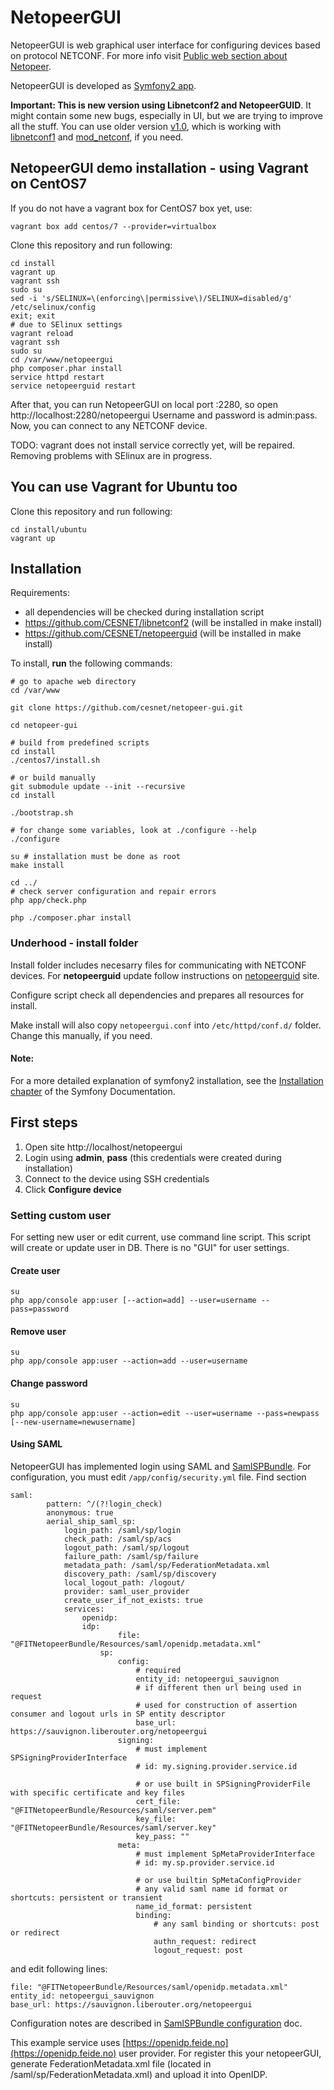 NetopeerGUI
========================

NetopeerGUI is web graphical user interface for configuring devices based on protocol NETCONF. For more info visit [Public web section about Netopeer](https://www.liberouter.org/technologies/netconf/).

NetopeerGUI is developed as [Symfony2 app](http://symfony.com).

**Important: This is new version using Libnetconf2 and NetopeerGUID**. It might contain some new bugs, especially in UI, but we are trying to improve all the stuff. You can use older version [v1.0](https://github.com/CESNET/Netopeer-GUI/tree/v1.0.0), which is working with [libnetconf1](https://github.com/CESNET/libnetconf) and [mod_netconf](https://github.com/CESNET/netopeerguid/tree/mod_netconf), if you need.

## NetopeerGUI demo installation - using Vagrant on CentOS7

If you do not have a vagrant box for CentOS7 box yet, use:
	
	vagrant box add centos/7 --provider=virtualbox

Clone this repository and run following:

	cd install
	vagrant up
	vagrant ssh
	sudo su
	sed -i 's/SELINUX=\(enforcing\|permissive\)/SELINUX=disabled/g' /etc/selinux/config
	exit; exit
	# due to SElinux settings
	vagrant reload
	vagrant ssh
	sudo su
	cd /var/www/netopeergui
	php composer.phar install
	service httpd restart
	service netopeerguid restart
	
After that, you can run NetopeerGUI on local port :2280, so open http://localhost:2280/netopeergui
Username and password is admin:pass. Now, you can connect to any NETCONF device.

TODO: vagrant does not install service correctly yet, will be repaired. Removing problems with SElinux are in progress.

## You can use Vagrant for Ubuntu too

Clone this repository and run following:

	cd install/ubuntu
	vagrant up

## Installation

Requirements:
* all dependencies will be checked during installation script
* https://github.com/CESNET/libnetconf2 (will be installed in make install)
* https://github.com/CESNET/netopeerguid (will be installed in make install)

To install, **run** the following commands:

	# go to apache web directory
	cd /var/www
	
    git clone https://github.com/cesnet/netopeer-gui.git
    
    cd netopeer-gui
    
    # build from predefined scripts    
    cd install
    ./centos7/install.sh

    # or build manually
    git submodule update --init --recursive 
    cd install

    ./bootstrap.sh
    
    # for change some variables, look at ./configure --help
    ./configure
    
    su # installation must be done as root
    make install
    
    cd ../
    # check server configuration and repair errors
    php app/check.php
    
    php ./composer.phar install

### Underhood - install folder
Install folder includes necesarry files for communicating with NETCONF devices. For **netopeerguid** update follow instructions on [netopeerguid](https://github.com/CESNET/netopeerguid) site.

Configure script check all dependencies and prepares all resources for install. 

Make install will also copy `netopeergui.conf` into `/etc/httpd/conf.d/` folder. Change this manually, if you need.

#### Note:
For a more detailed explanation of symfony2 installation, see the [Installation chapter](http://symfony.com/doc/current/book/installation.html) of the Symfony Documentation.

## First steps
1. Open site http://localhost/netopeergui
2. Login using **admin**, **pass** (this credentials were created during installation)
3. Connect to the device using SSH credentials
4. Click **Configure device**

### Setting custom user
For setting new user or edit current, use command line script. This script will create or update user in DB. There is no "GUI" for user settings.

#### Create user
	su
	php app/console app:user [--action=add] --user=username --pass=password

#### Remove user
	su
	php app/console app:user --action=add --user=username
	
#### Change password
	su
	php app/console app:user --action=edit --user=username --pass=newpass [--new-username=newusername]
	
#### Using SAML
NetopeerGUI has implemented login using SAML and [SamlSPBundle](https://github.com/aerialship/SamlSPBundle/). For configuration, you must edit `/app/config/security.yml` file. Find section 

	saml:
            pattern: ^/(?!login_check)
            anonymous: true
            aerial_ship_saml_sp:
                login_path: /saml/sp/login
                check_path: /saml/sp/acs
                logout_path: /saml/sp/logout
                failure_path: /saml/sp/failure
                metadata_path: /saml/sp/FederationMetadata.xml
                discovery_path: /saml/sp/discovery
                local_logout_path: /logout/
                provider: saml_user_provider
                create_user_if_not_exists: true
                services:
                    openidp:
                    idp:
                            file: "@FITNetopeerBundle/Resources/saml/openidp.metadata.xml"
                        sp:
                            config:
                                # required
                                entity_id: netopeergui_sauvignon
                                # if different then url being used in request
                                # used for construction of assertion consumer and logout urls in SP entity descriptor
                                base_url: https://sauvignon.liberouter.org/netopeergui
                            signing:
                                # must implement SPSigningProviderInterface
                                # id: my.signing.provider.service.id

                                # or use built in SPSigningProviderFile with specific certificate and key files
                                cert_file: "@FITNetopeerBundle/Resources/saml/server.pem"
                                key_file: "@FITNetopeerBundle/Resources/saml/server.key"
                                key_pass: ""
                            meta:
                                # must implement SpMetaProviderInterface
                                # id: my.sp.provider.service.id

                                # or use builtin SpMetaConfigProvider
                                # any valid saml name id format or shortcuts: persistent or transient
                                name_id_format: persistent
                                binding:
                                    # any saml binding or shortcuts: post or redirect
                                    authn_request: redirect
                                    logout_request: post
                                    
and edit following lines:

	file: "@FITNetopeerBundle/Resources/saml/openidp.metadata.xml"
	entity_id: netopeergui_sauvignon
	base_url: https://sauvignon.liberouter.org/netopeergui
	
Configuration notes are described in [SamlSPBundle configuration](https://github.com/aerialship/SamlSPBundle/blob/master/src/AerialShip/SamlSPBundle/Resources/doc/configuration.md) doc.

This example service uses [https://openidp.feide.no](https://openidp.feide.no) user provider. For register this your netopeerGUI, generate FederationMetadata.xml file (located in /saml/sp/FederationMetadata.xml) and upload it into OpenIDP.
